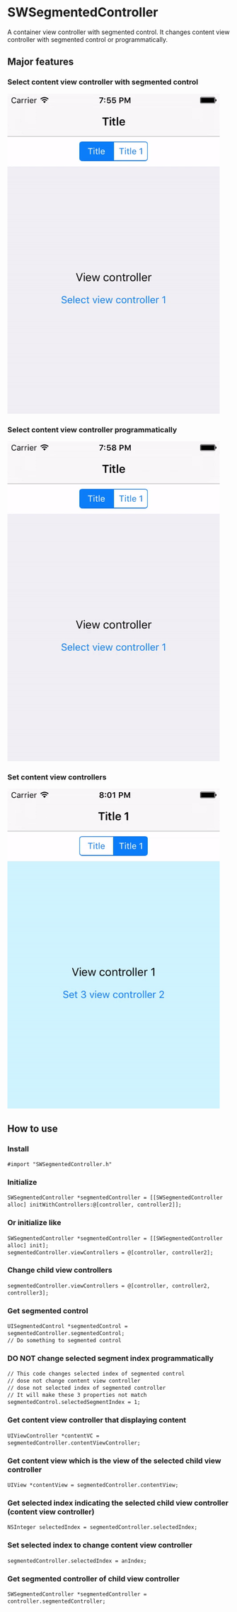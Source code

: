 # SWSegmentedController

A container view controller with segmented control. It changes content view controller with segmented control or programmatically.



## Major features

### Select content view controller with segmented control

![](README_resources/Select_content_view_controller_with_segmented_control.gif)

### Select content view controller programmatically

![](README_resources/Select_content_view_controller_programmatically.gif)

### Set content view controllers

![](README_resources/Set_content_view_controllers.gif)



## How to use

### Install

```
#import "SWSegmentedController.h"
```

### Initialize

```
SWSegmentedController *segmentedController = [[SWSegmentedController alloc] initWithControllers:@[controller, controller2]];
```

### Or initialize like

```
SWSegmentedController *segmentedController = [[SWSegmentedController alloc] init];
segmentedController.viewControllers = @[controller, controller2];
```

### Change child view controllers

```
segmentedController.viewControllers = @[controller, controller2, controller3];
```

### Get segmented control

```
UISegmentedControl *segmentedControl = segmentedController.segmentedControl;
// Do something to segmented control
```

### DO NOT change selected segment index programmatically

```
// This code changes selected index of segmented control
// dose not change content view controller
// dose not selected index of segmented controller
// It will make these 3 properties not match
segmentedControl.selectedSegmentIndex = 1;
```

### Get content view controller that displaying content

```
UIViewController *contentVC = segmentedController.contentViewController;
```

### Get content view which is the view of the selected child view controller

```
UIView *contentView = segmentedController.contentView;
```

### Get selected index indicating the selected child view controller (content view controller)

```
NSInteger selectedIndex = segmentedController.selectedIndex;
```

### Set selected index to change content view controller

```
segmentedController.selectedIndex = anIndex;
```

### Get segmented controller of child view controller

```
SWSegmentedController *segmentedController = controller.segmentedController;
```

